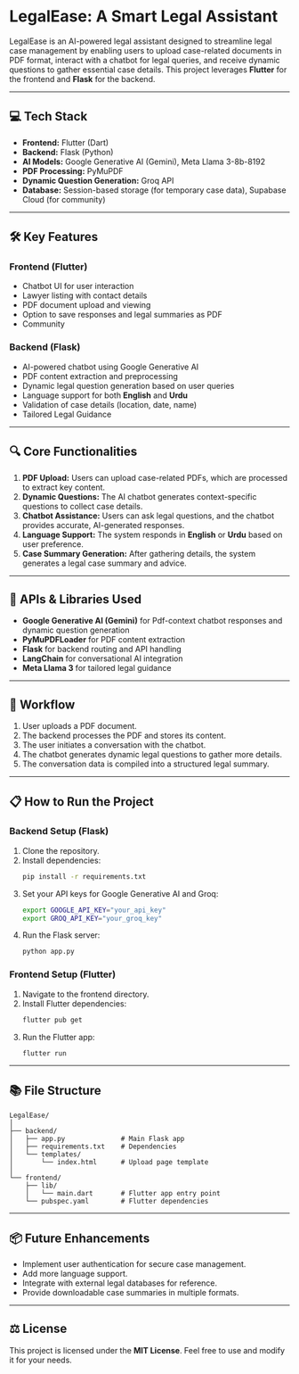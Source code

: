 # LegalEase: A Smart Legal Assistant

LegalEase is an AI-powered legal assistant designed to streamline legal case management by enabling users to upload case-related documents in PDF format, interact with a chatbot for legal queries, and receive dynamic questions to gather essential case details. This project leverages **Flutter** for the frontend and **Flask** for the backend.

---

## 💻 **Tech Stack**
- **Frontend:** Flutter (Dart)
- **Backend:** Flask (Python)
- **AI Models:** Google Generative AI (Gemini), Meta Llama 3-8b-8192
- **PDF Processing:** PyMuPDF
- **Dynamic Question Generation:** Groq API
- **Database:** Session-based storage (for temporary case data), Supabase Cloud (for community)

---

## 🛠 **Key Features**
### **Frontend (Flutter)**
- Chatbot UI for user interaction
- Lawyer listing with contact details
- PDF document upload and viewing
- Option to save responses and legal summaries as PDF
- Community

### **Backend (Flask)**
- AI-powered chatbot using Google Generative AI
- PDF content extraction and preprocessing
- Dynamic legal question generation based on user queries
- Language support for both **English** and **Urdu**
- Validation of case details (location, date, name)
- Tailored Legal Guidance 

---

## 🔍 **Core Functionalities**
1. **PDF Upload:** Users can upload case-related PDFs, which are processed to extract key content.
2. **Dynamic Questions:** The AI chatbot generates context-specific questions to collect case details.
3. **Chatbot Assistance:** Users can ask legal questions, and the chatbot provides accurate, AI-generated responses.
4. **Language Support:** The system responds in **English** or **Urdu** based on user preference.
5. **Case Summary Generation:** After gathering details, the system generates a legal case summary and advice.

---

## 🧩 **APIs & Libraries Used**
- **Google Generative AI (Gemini)** for Pdf-context chatbot responses and dynamic question generation
- **PyMuPDFLoader** for PDF content extraction
- **Flask** for backend routing and API handling
- **LangChain** for conversational AI integration
- **Meta Llama 3** for tailored legal guidance 

---

## 🔄 **Workflow**
1. User uploads a PDF document.
2. The backend processes the PDF and stores its content.
3. The user initiates a conversation with the chatbot.
4. The chatbot generates dynamic legal questions to gather more details.
5. The conversation data is compiled into a structured legal summary.

---

## 📋 **How to Run the Project**
### **Backend Setup (Flask)**
1. Clone the repository.
2. Install dependencies:
   ```bash
   pip install -r requirements.txt
   ```
3. Set your API keys for Google Generative AI and Groq:
   ```bash
   export GOOGLE_API_KEY="your_api_key"
   export GROQ_API_KEY="your_groq_key"
   ```
4. Run the Flask server:
   ```bash
   python app.py
   ```

### **Frontend Setup (Flutter)**
1. Navigate to the frontend directory.
2. Install Flutter dependencies:
   ```bash
   flutter pub get
   ```
3. Run the Flutter app:
   ```bash
   flutter run
   ```

---

## 📚 **File Structure**
```
LegalEase/
│
├── backend/
│   ├── app.py              # Main Flask app
│   ├── requirements.txt    # Dependencies
│   └── templates/
│       └── index.html      # Upload page template
│
└── frontend/
    ├── lib/
    │   └── main.dart       # Flutter app entry point
    └── pubspec.yaml        # Flutter dependencies
```

---

## 📦 **Future Enhancements**
- Implement user authentication for secure case management.
- Add more language support.
- Integrate with external legal databases for reference.
- Provide downloadable case summaries in multiple formats.

---

## ⚖️ **License**
This project is licensed under the **MIT License**. Feel free to use and modify it for your needs. 

